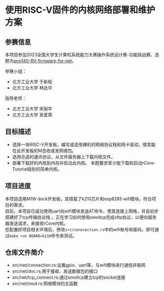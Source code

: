 # 使用RISC-V固件的内核网络部署和维护方案

## 参赛信息

本项目参加2023全国大学生计算机系统能力大赛操作系统设计赛-功能挑战赛，选题为[proj140-RV-firmware-for-net](https://github.com/oscomp/proj140-RV-firmware-for-net)。

参赛小组：

- 北方工业大学 于新程 
- 北方工业大学 林达华

指导老师：

- 北方工业大学 宋丽华
- 北方工业大学 吴爱燕

## 目标描述

- 选择一块RISC-V开发板。编写或选用裸机的网络协议栈和网卡驱动，使其能在此开发板的M态收或发网络包。
- 选用合适的通讯协议，从文件服务器上下载内核文件。
- 部署下载好的内核到内存并启动此内核。 本题要求至少能下载和启动rCore-Tutorial级别的简单内核。

## 项目进度
本项目选用M1W dock开发板，其搭载了k210芯片和esp8285 wifi模块，符合项目的需求。  
目前，本项目已成功使用uart向wifi模块发送AT命令，使其连接上网络，并且初步搭建好了tcp传输协议栈
。正在学习如何使用smoltcp完成sftp协议，以便向服务器发送请求，来接收rCore内核。  
在配置好项目相关环境后，修改`src/conncection.rs`中的wifi账号和密码，即可通过`make run BOARD=k210`命令来测试。


## 仓库文件简介

- src/net/connection.rs:设置gpio、uart等，与wifi模块进行通信并联网
- src/net/dvc.rs:用于接收、发送数据包的接口
- src/net/tcp_connect.rs:通过smoltcp建立tcp的socket连接
- src/net/mod.rs:网络模块的主函数
